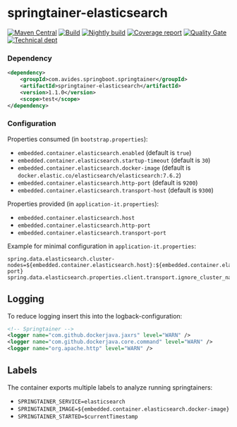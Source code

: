 # springtainer-elasticsearch

[![Maven Central](https://maven-badges.herokuapp.com/maven-central/com.avides.springboot.springtainer/springtainer-elasticsearch/badge.svg)](https://maven-badges.herokuapp.com/maven-central/com.avides.springboot.springtainer/springtainer-elasticsearch)
[![Build](https://github.com/springtainer/springtainer-elasticsearch/workflows/release/badge.svg)](https://github.com/springtainer/springtainer-elasticsearch/actions)
[![Nightly build](https://github.com/springtainer/springtainer-elasticsearch/workflows/nightly/badge.svg)](https://github.com/springtainer/springtainer-elasticsearch/actions)
[![Coverage report](https://sonarcloud.io/api/project_badges/measure?project=springtainer_springtainer-elasticsearch&metric=coverage)](https://sonarcloud.io/dashboard?id=springtainer_springtainer-elasticsearch)
[![Quality Gate](https://sonarcloud.io/api/project_badges/measure?project=springtainer_springtainer-elasticsearch&metric=alert_status)](https://sonarcloud.io/dashboard?id=springtainer_springtainer-elasticsearch)
[![Technical dept](https://sonarcloud.io/api/project_badges/measure?project=springtainer_springtainer-elasticsearch&metric=sqale_index)](https://sonarcloud.io/dashboard?id=springtainer_springtainer-elasticsearch)

### Dependency
```xml
<dependency>
	<groupId>com.avides.springboot.springtainer</groupId>
	<artifactId>springtainer-elasticsearch</artifactId>
	<version>1.1.0</version>
	<scope>test</scope>
</dependency>
```

### Configuration
Properties consumed (in `bootstrap.properties`):
- `embedded.container.elasticsearch.enabled` (default is `true`)
- `embedded.container.elasticsearch.startup-timeout` (default is `30`)
- `embedded.container.elasticsearch.docker-image` (default is `docker.elastic.co/elasticsearch/elasticsearch:7.6.2`)
- `embedded.container.elasticsearch.http-port` (default is `9200`)
- `embedded.container.elasticsearch.transport-host` (default is `9300`)

Properties provided (in `application-it.properties`):
- `embedded.container.elasticsearch.host`
- `embedded.container.elasticsearch.http-port`
- `embedded.container.elasticsearch.transport-port`

Example for minimal configuration in `application-it.properties`:
```
spring.data.elasticsearch.cluster-nodes=${embedded.container.elasticsearch.host}:${embedded.container.elasticsearch.transport-port}
spring.data.elasticsearch.properties.client.transport.ignore_cluster_name=true
```

## Logging
To reduce logging insert this into the logback-configuration:
```xml
<!-- Springtainer -->
<logger name="com.github.dockerjava.jaxrs" level="WARN" />
<logger name="com.github.dockerjava.core.command" level="WARN" />
<logger name="org.apache.http" level="WARN" />
```

## Labels
The container exports multiple labels to analyze running springtainers:
- `SPRINGTAINER_SERVICE=elasticsearch`
- `SPRINGTAINER_IMAGE=${embedded.container.elasticsearch.docker-image}`
- `SPRINGTAINER_STARTED=$currentTimestamp`
